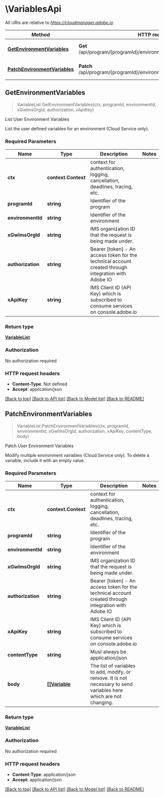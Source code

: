 # \VariablesApi

All URIs are relative to *https://cloudmanager.adobe.io*

Method | HTTP request | Description
------------- | ------------- | -------------
[**GetEnvironmentVariables**](VariablesApi.md#GetEnvironmentVariables) | **Get** /api/program/{programId}/environment/{environmentId}/variables | List User Environment Variables
[**PatchEnvironmentVariables**](VariablesApi.md#PatchEnvironmentVariables) | **Patch** /api/program/{programId}/environment/{environmentId}/variables | Patch User Environment Variables



## GetEnvironmentVariables

> VariableList GetEnvironmentVariables(ctx, programId, environmentId, xGwImsOrgId, authorization, xApiKey)

List User Environment Variables

List the user defined variables for an environment (Cloud Service only).

### Required Parameters


Name | Type | Description  | Notes
------------- | ------------- | ------------- | -------------
**ctx** | **context.Context** | context for authentication, logging, cancellation, deadlines, tracing, etc.
**programId** | **string**| Identifier of the program | 
**environmentId** | **string**| Identifier of the environment | 
**xGwImsOrgId** | **string**| IMS organization ID that the request is being made under. | 
**authorization** | **string**| Bearer [token] - An access token for the technical account created through integration with Adobe IO | 
**xApiKey** | **string**| IMS Client ID (API Key) which is subscribed to consume services on console.adobe.io | 

### Return type

[**VariableList**](variableList.md)

### Authorization

No authorization required

### HTTP request headers

- **Content-Type**: Not defined
- **Accept**: application/json

[[Back to top]](#) [[Back to API list]](../README.md#documentation-for-api-endpoints)
[[Back to Model list]](../README.md#documentation-for-models)
[[Back to README]](../README.md)


## PatchEnvironmentVariables

> VariableList PatchEnvironmentVariables(ctx, programId, environmentId, xGwImsOrgId, authorization, xApiKey, contentType, body)

Patch User Environment Variables

Modify multiple environment variables (Cloud Service only). To delete a variable, include it with an empty value.

### Required Parameters


Name | Type | Description  | Notes
------------- | ------------- | ------------- | -------------
**ctx** | **context.Context** | context for authentication, logging, cancellation, deadlines, tracing, etc.
**programId** | **string**| Identifier of the program | 
**environmentId** | **string**| Identifier of the environment | 
**xGwImsOrgId** | **string**| IMS organization ID that the request is being made under. | 
**authorization** | **string**| Bearer [token] - An access token for the technical account created through integration with Adobe IO | 
**xApiKey** | **string**| IMS Client ID (API Key) which is subscribed to consume services on console.adobe.io | 
**contentType** | **string**| Must always be application/json | 
**body** | [**[]Variable**](Variable.md)| The list of variables to add, modify, or remove. It is not necessary to send variables here which are not changing. | 

### Return type

[**VariableList**](variableList.md)

### Authorization

No authorization required

### HTTP request headers

- **Content-Type**: application/json
- **Accept**: application/json

[[Back to top]](#) [[Back to API list]](../README.md#documentation-for-api-endpoints)
[[Back to Model list]](../README.md#documentation-for-models)
[[Back to README]](../README.md)

